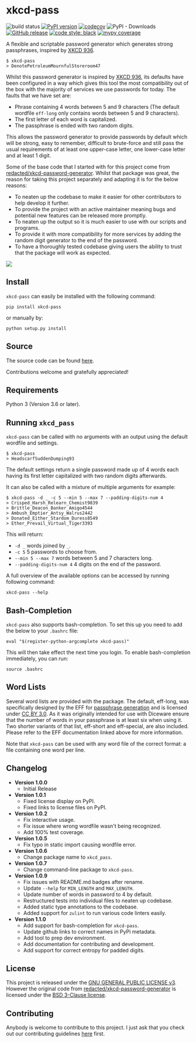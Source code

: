 # xkcd-pass
![build status](https://github.com/adambirds/xkcd-password-gen/actions/workflows/build.yml/badge.svg)
[![PyPI version](https://badge.fury.io/py/xkcd-pass.svg)](https://badge.fury.io/py/xkcd_pass)
[![codecov](https://codecov.io/gh/adambirds/xkcd-password-gen/branch/master/graph/badge.svg?token=4RKK2ABREH)](https://codecov.io/gh/adambirds/xkcd-password-gen)
![PyPI - Downloads](https://img.shields.io/pypi/dm/xkcd-pass)
[![GitHub release](https://img.shields.io/github/release/adambirds/xkcd-password-gen.svg)](https://github.com/adambirds/xkcd-password-gen/releases/latest)
[![code style: black](https://img.shields.io/badge/code%20style-black-000000.svg)](https://github.com/psf/black)
[![mypy coverage](https://img.shields.io/badge/mypy-100%25-green.svg)](https://github.com/python/mypy)

A flexible and scriptable password generator which generates strong passphrases, inspired by [XKCD 936][xkcd].

```
$ xkcd-pass
> DenotePetroleumMournfulStoreroom47
```

Whilst this password generator is inspired by [XKCD 936][xkcd], its defaults have been configured in a way which gives this tool the most compatibility out of the box with the majority of services we use passwords for today. The faults that we have set are:
* Phrase containing 4 words between 5 and 9 characters (The default wordfile `eff-long` only contains words between 5 and 9 characters).
* The first letter of each word is capitalized.
* The passphrase is ended with two random digits.

This allows the password generator to provide passwords by default which will be strong, easy to remember, difficult to brute-force and still pass the usual requirements of at least one upper-case letter, one lower-case letter and at least 1 digit.

Some of the base code that I started with for this project come from [redacted/xkcd-password-generator](https://github.com/redacted/XKCD-password-generator). Whilst that package was great, the reason for taking this project separately and adapting it is for the below reasons:
* To neaten up the codebase to make it easier for other contributors to help develop it further.
* To provide the project with an active maintainer meaning bugs and potential new features can be released more promptly.
* To neaten up the output so it is much easier to use with our scripts and programs.
* To provide it with more compatibility for more services by adding the random digit generator to the end of the password.
* To have a thoroughly tested codebase giving users the ability to trust that the package will work as expected.

[xkcd]: https://xkcd.com/936/
![](https://imgs.xkcd.com/comics/password_strength.png)

## Install
`xkcd-pass` can easily be installed with the following command:

```
pip install xkcd-pass
```

or manually by:

```
python setup.py install
```

## Source
The source code can be found [here](https://github.com/adambirds/xkcd_password-gen).

Contributions welcome and gratefully appreciated!

## Requirements
Python 3 (Version 3.6 or later).

## Running `xkcd_pass`
`xkcd-pass` can be called with no arguments with an output using the default wordfile and settings.
```
$ xkcd-pass
> HeadscarfSuddenDumping93
```
The default settings return a single password made up of 4 words each having its first letter capitalized with two random digits afterwards.

It can also be called with a mixture of multiple arguments for example:

```
$ xkcd-pass -d _ -c 5 --min 5 --max 7 --padding-digits-num 4
> Crisped_Harsh_Relearn_Chemist9839
> Brittle_Deacon_Banker_Amigo4544
> Ambush_Emptier_Antsy_Walrus2442
> Donated_Either_Stardom_Duress8549
> Ether_Prevail_Virtual_Tiger3393
```

This will return:
* `-d _` words joined by `_`.
* `-c 5` 5 passwords to choose from.
* `--min 5 --max 7` words between 5 and 7 characters long.
* `--padding-digits-num 4` 4 digits on the end of the password.

A full overview of the available options can be accessed by running following command:

```
xkcd-pass --help
```

## Bash-Completion
`xkcd-pass` also supports bash-completion. To set this up you need to add the below to your `.bashrc` file:

```
eval "$(register-python-argcomplete xkcd-pass)"
```

This will then take effect the next time you login. To enable bash-completion immediately, you can run:

```
source .bashrc
```

## Word Lists

Several word lists are provided with the package. The default, eff-long, was specifically designed by the EFF for [passphrase generation](https://www.eff.org/deeplinks/2016/07/new-wordlists-random-passphrases) and is licensed under [CC BY 3.0](https://creativecommons.org/licenses/by/3.0/us/). As it was originally intended for use with Diceware ensure that the number of words in your passphrase is at least six when using it. Two shorter variants of that list, eff-short and eff-special, are also included. Please refer to the EFF documentation linked above for more information.

Note that `xkcd-pass` can be used with any word file of the correct format: a file containing one word per line.

## Changelog

* **Version 1.0.0**
    * Initial Release
* **Version 1.0.1**
    * Fixed license display on PyPI.
    * Fixed links to license files on PyPI.
* **Version 1.0.2**
    * Fix interactive usage.
    * Fix issue where wrong wordfile wasn't being recognized.
    * Add 100% test coverage.
* **Version 1.0.5**
    * Fix typo in static import causing wordfile error.
* **Version 1.0.6**
    * Change package name to `xkcd_pass`.
* **Version 1.0.7**
    * Change command-line package to `xkcd-pass`.
* **Version 1.0.9**
    * Fix issues with README.md badges after rename.
    * Update `--help` for `MIN_LENGTH` and `MAX_LENGTH`.
    * Update number of words in password to 4 by default.
    * Restructured tests into individual files to neaten up codebase.
    * Added static type annotations to the codebase.
    * Added support for `zulint` to run various code linters easily.
* **Version 1.1.0**
    * Add support for bash-completion for `xkcd-pass`.
    * Update github links to correct names in PyPi metadata.
    * Add tool to prep dev environment.
    * Add documentation for contributing and development.
    * Add support for correct entropy for padded digits.

## License

This project is released under the [GNU GENERAL PUBLIC LICENSE v3](https://github.com/adambirds/xkcd-password-gen/blob/master/LICENSE). However the original code from [redacted/xkcd-password-generator](https://github.com/redacted/XKCD-password-generator) is licensed under the [BSD 3-Clause license](https://github.com/adambirds/xkcd-password-gen/blob/master/LICENSE.BSD).

## Contributing

Anybody is welcome to contribute to this project. I just ask that you check out our contributing guidelines
[here](https://github.com/adambirds/xkcd-password-gen/blob/master/docs/contributing/contributing.md) first.
